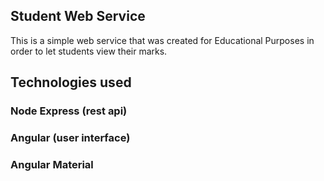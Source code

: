 ## Student Web Service

 This is a simple web service that was created for Educational Purposes 
 in order to let students view their marks.
 
## Technologies used
  ### Node Express (rest api)
  ### Angular (user interface)
  ### Angular Material 
